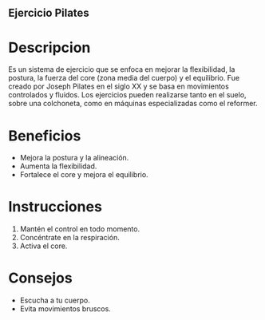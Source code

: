 ## Ejercicio Pilates

# Descripcion
Es un sistema de ejercicio que se enfoca en mejorar la flexibilidad, la postura, la fuerza del core (zona media del cuerpo) y el equilibrio. Fue creado por Joseph Pilates en el siglo XX y se basa en movimientos controlados y fluidos. Los ejercicios pueden realizarse tanto en el suelo, sobre una colchoneta, como en máquinas especializadas como el reformer.

# Beneficios
- Mejora la postura y la alineación.
- Aumenta la flexibilidad.
- Fortalece el core y mejora el equilibrio.

# Instrucciones
1. Mantén el control en todo momento.
2. Concéntrate en la respiración.
3. Activa el core.

# Consejos
- Escucha a tu cuerpo.
- Evita movimientos bruscos.